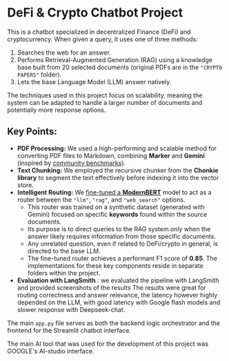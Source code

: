 # DeFi & Crypto Chatbot Project

This is a chatbot specialized in decentralized Finance (DeFi) and cryptocurrency. When given a query, it uses one of three methods:

1.  Searches the web for an answer.
2.  Performs Retrieval-Augmented Generation (RAG) using a knowledge base built from 20 selected documents (original PDFs are in the `"CRYPTO PAPERS"` folder).
3.  Lets the base Language Model (LLM) answer natively.

The techniques used in this project focus on scalability, meaning the system can be adapted to handle a larger number of documents and potentially more response options.

## Key Points:

*   **PDF Processing:** We used a high-performing and scalable method for converting PDF files to Markdown, combining **Marker** and **Gemini** (inspired by [community benchmarks](https://www.reddit.com/r/LocalLLaMA/comments/1jz80f1/i_benchmarked_7_ocr_solutions_on_a_complex/)).
*   **Text Chunking:** We employed the recursive chunker from the **Chonkie library** to segment the text effectively before indexing it into the vector store.
*   **Intelligent Routing:** We [fine-tuned a **ModernBERT**](https://huggingface.co/TBM99/Router-RAG-v2) model to act as a router between the `"llm"`, `"rag"`, and `"web_search"` options.
    *   This router was trained on a synthetic dataset (generated with Gemini) focused on specific **keywords** found within the source documents.
    *   Its purpose is to direct queries to the RAG system *only* when the answer likely requires information from those specific documents.
    *   Any unrelated question, even if related to DeFi/crypto in general, is directed to the base LLM.
    *   The fine-tuned router achieves a performant F1 score of **0.85**.
The implementations for these key components reside in separate folders within the project.
* **Evaluation with LangSmith** : we evaluated the pipeline with LangSmith and provided screenshots of the results The results were great for routing correctness and answer relevance, the latency however highly depended on the LLM, with good latency with Google flash models and slower response with Deepseek-chat.

The main `app.py` file serves as both the backend logic orchestrator and the frontend for the Streamlit chatbot interface.

The main AI tool that was used for the development of this project was GOOGLE's AI-studio interface.
